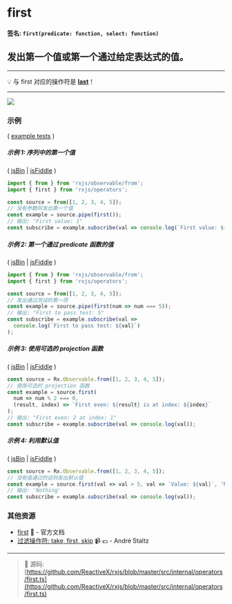 # first

#### 签名: `first(predicate: function, select: function)`

## 发出第一个值或第一个通过给定表达式的值。

---

:bulb: 与 first 对应的操作符是 [**last**](last.md)！

---

<div class="ua-ad"><a href="https://ultimateangular.com/?ref=76683_kee7y7vk"><img src="https://ultimateangular.com/assets/img/banners/ua-leader.svg"></a></div>

### 示例

(
[example tests](https://github.com/btroncone/learn-rxjs/blob/master/operators/specs/filtering/first-spec.ts)
)

##### 示例 1: 序列中的第一个值

( [jsBin](http://jsbin.com/kayenuxoma/1/edit?js,console) |
[jsFiddle](https://jsfiddle.net/btroncone/uncey4v9/) )

```js
import { from } from 'rxjs/observable/from';
import { first } from 'rxjs/operators';

const source = from([1, 2, 3, 4, 5]);
// 没有参数则发出第一个值
const example = source.pipe(first());
// 输出: "First value: 1"
const subscribe = example.subscribe(val => console.log(`First value: ${val}`));
```

##### 示例 2: 第一个通过 predicate 函数的值

( [jsBin](http://jsbin.com/pujowawovu/1/edit?js,console) |
[jsFiddle](https://jsfiddle.net/btroncone/pt36r8cu/) )

```js
import { from } from 'rxjs/observable/from';
import { first } from 'rxjs/operators';

const source = from([1, 2, 3, 4, 5]);
// 发出通过测试的第一项
const example = source.pipe(first(num => num === 5));
// 输出: "First to pass test: 5"
const subscribe = example.subscribe(val =>
  console.log(`First to pass test: ${val}`)
);
```

##### 示例 3: 使用可选的 projection 函数

( [jsBin](http://jsbin.com/qijekijaja/1/edit?js,console) |
[jsFiddle](https://jsfiddle.net/btroncone/qosu0cx6/) )

```js
const source = Rx.Observable.from([1, 2, 3, 4, 5]);
// 使用可选的 projection 函数
const example = source.first(
  num => num % 2 === 0,
  (result, index) => `First even: ${result} is at index: ${index}`
);
// 输出: "First even: 2 at index: 1"
const subscribe = example.subscribe(val => console.log(val));
```

##### 示例 4: 利用默认值

( [jsBin](http://jsbin.com/qoganeleqa/1/edit?js,console) |
[jsFiddle](https://jsfiddle.net/btroncone/owx2jdg1/3/) )

```js
const source = Rx.Observable.from([1, 2, 3, 4, 5]);
// 没有值通过的话则发出默认值
const example = source.first(val => val > 5, val => `Value: ${val}`, 'Nothing');
// 输出: 'Nothing'
const subscribe = example.subscribe(val => console.log(val));
```

### 其他资源

* [first](http://cn.rx.js.org/class/es6/Observable.js~Observable.html#instance-method-first) :newspaper: - 官方文档
* [过滤操作符: take, first, skip](https://egghead.io/lessons/rxjs-filtering-operators-take-first-skip?course=rxjs-beyond-the-basics-operators-in-depth) :video_camera: :dollar: - André Staltz

---
> :file_folder: 源码:  [https://github.com/ReactiveX/rxjs/blob/master/src/internal/operators/first.ts](https://github.com/ReactiveX/rxjs/blob/master/src/internal/operators/first.ts)
